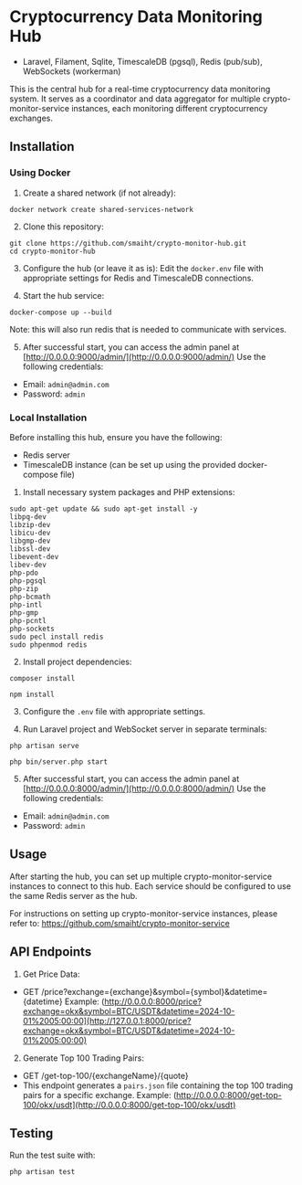 # Cryptocurrency Data Monitoring Hub 
- Laravel, Filament, Sqlite, TimescaleDB (pgsql), Redis (pub/sub), WebSockets (workerman)

This is the central hub for a real-time cryptocurrency data monitoring system. It serves as a coordinator and data aggregator for multiple crypto-monitor-service instances, each monitoring different cryptocurrency exchanges.


## Installation

### Using Docker

1. Create a shared network (if not already):
~~~
docker network create shared-services-network
~~~

2. Clone this repository:
~~~
git clone https://github.com/smaiht/crypto-monitor-hub.git
cd crypto-monitor-hub
~~~

3. Configure the hub (or leave it as is):
Edit the `docker.env` file with appropriate settings for Redis and TimescaleDB connections.

4. Start the hub service:
~~~
docker-compose up --build
~~~
Note: this will also run redis that is needed to communicate with services. 

5. After successful start, you can access the admin panel at [http://0.0.0.0:9000/admin/](http://0.0.0.0:9000/admin/)
Use the following credentials: 
- Email: `admin@admin.com`
- Password: `admin`

### Local Installation

Before installing this hub, ensure you have the following:
- Redis server
- TimescaleDB instance (can be set up using the provided docker-compose file)

1. Install necessary system packages and PHP extensions:
~~~
sudo apt-get update && sudo apt-get install -y 
libpq-dev 
libzip-dev 
libicu-dev 
libgmp-dev 
libssl-dev 
libevent-dev 
libev-dev 
php-pdo 
php-pgsql 
php-zip 
php-bcmath 
php-intl 
php-gmp 
php-pcntl 
php-sockets
sudo pecl install redis
sudo phpenmod redis
~~~

2. Install project dependencies:
~~~
composer install
~~~
~~~
npm install
~~~
3. Configure the `.env` file with appropriate settings.

4. Run Laravel project and WebSocket server in separate terminals:
~~~
php artisan serve
~~~
~~~
php bin/server.php start
~~~

5. After successful start, you can access the admin panel at [http://0.0.0.0:8000/admin/](http://0.0.0.0:8000/admin/)
Use the following credentials: 
- Email: `admin@admin.com`
- Password: `admin`

## Usage

After starting the hub, you can set up multiple crypto-monitor-service instances to connect to this hub. Each service should be configured to use the same Redis server as the hub.

For instructions on setting up crypto-monitor-service instances, please refer to:
https://github.com/smaiht/crypto-monitor-service

## API Endpoints

1. Get Price Data:
- GET /price?exchange={exchange}&symbol={symbol}&datetime={datetime}
Example: (http://0.0.0.0:8000/price?exchange=okx&symbol=BTC/USDT&datetime=2024-10-01%2005:00:00](http://127.0.0.1:8000/price?exchange=okx&symbol=BTC/USDT&datetime=2024-10-01%2005:00:00)

2. Generate Top 100 Trading Pairs:
- GET /get-top-100/{exchangeName}/{quote}
- This endpoint generates a `pairs.json` file containing the top 100 trading pairs for a specific exchange.
Example: (http://0.0.0.0:8000/get-top-100/okx/usdt](http://0.0.0.0:8000/get-top-100/okx/usdt)

## Testing

Run the test suite with:
~~~
php artisan test
~~~
